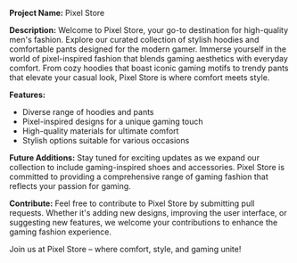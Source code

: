 **Project Name:** Pixel Store

**Description:** Welcome to Pixel Store, your go-to destination for high-quality men's fashion. Explore our curated collection of stylish hoodies and comfortable pants designed for the modern gamer. Immerse yourself in the world of pixel-inspired fashion that blends gaming aesthetics with everyday comfort. From cozy hoodies that boast iconic gaming motifs to trendy pants that elevate your casual look, Pixel Store is where comfort meets style.

**Features:**

-   Diverse range of hoodies and pants
-   Pixel-inspired designs for a unique gaming touch
-   High-quality materials for ultimate comfort
-   Stylish options suitable for various occasions

**Future Additions:** Stay tuned for exciting updates as we expand our collection to include gaming-inspired shoes and accessories. Pixel Store is committed to providing a comprehensive range of gaming fashion that reflects your passion for gaming.

**Contribute:** Feel free to contribute to Pixel Store by submitting pull requests. Whether it's adding new designs, improving the user interface, or suggesting new features, we welcome your contributions to enhance the gaming fashion experience.

Join us at Pixel Store – where comfort, style, and gaming unite!